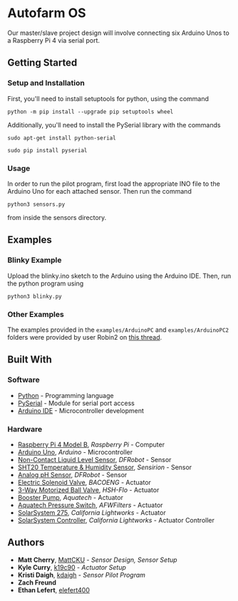 # Autofarm OS
Our master/slave project design will involve connecting six Arduino Unos to a Raspberry Pi 4 via serial port.

## Getting Started
### Setup and Installation
First, you'll need to install setuptools for python, using the command

    python -m pip install --upgrade pip setuptools wheel

Additionally, you'll need to install the PySerial library with the commands

    sudo apt-get install python-serial

    sudo pip install pyserial

### Usage
In order to run the pilot program, first load the appropriate INO file to the Arduino Uno for each attached sensor. Then run the command

    python3 sensors.py

from inside the sensors directory.

## Examples
### Blinky Example
Upload the blinky.ino sketch to the Arduino using the Arduino IDE. Then, run the python program using
    
    python3 blinky.py

### Other Examples
The examples provided in the `examples/ArduinoPC` and `examples/ArduinoPC2` folders were provided by user Robin2 on [this thread](https://forum.arduino.cc/index.php?topic=225329.msg1810764#msg1810764).

## Built With
### Software
* [Python](https://www.python.org/) - Programming language
* [PySerial](https://pyserial.readthedocs.io/en/latest/index.html) - Module for serial port access
* [Arduino IDE](https://www.arduino.cc/en/main/software) - Microcontroller development

### Hardware
* [Raspberry Pi 4 Model B](https://www.raspberrypi.org/documentation/), *Raspberry Pi* - Computer
* [Arduino Uno](https://www.arduino.cc/en/Guide/ArduinoUno), *Arduino* - Microcontroller
* [Non-Contact Liquid Level Sensor](https://wiki.dfrobot.com/Non-contact_Liquid_Level_Sensor_XKC-Y25-T12V_SKU__SEN0204), *DFRobot* - Sensor
* [SHT20 Temperature & Humidity Sensor](https://wiki.dfrobot.com/SHT20_I2C_Temperature_%26_Humidity_Sensor__Waterproof_Probe__SKU__SEN0227), *Sensirion* - Sensor
* [Analog pH Sensor](https://wiki.dfrobot.com/PH_meter_SKU__SEN0161_), *DFRobot* - Sensor
* [Electric Solenoid Valve](https://www.amazon.com/gp/product/B010LT2OCG/ref=ppx_yo_dt_b_asin_title_o00_s00?ie=UTF8&psc=1), *BACOENG* - Actuator
* [3-Way Motorized Ball Valve](https://www.amazon.com/gp/product/B01MD2LW4I/ref=ppx_yo_dt_b_asin_title_o00_s00?ie=UTF8&th=1), *HSH-Flo* - Actuator
* [Booster Pump](https://www.amazon.com/gp/product/B003ZJMSEY/ref=ppx_yo_dt_b_asin_title_o04_s00?ie=UTF8&psc=1), *Aquatech* - Actuator
* [Aquatech Pressure Switch](https://www.amazon.com/gp/product/B07PDZQ97K/ref=ppx_yo_dt_b_asin_title_o06_s00?ie=UTF8&psc=1), *AFWFilters* - Actuator
* [SolarSystem 275](https://californialightworks.com/products/solarsystem-275), *California Lightworks* - Actuator
* [SolarSystem Controller](https://californialightworks.com/products/solarsystem-controller), *California Lightworks* - Actuator Controller

## Authors

* **Matt Cherry**, [MattCKU](https://github.com/MattCKU) - *Sensor Design, Sensor Setup*
* **Kyle Curry**, [k19c90](https://github.com/k19c90) - *Actuator Setup*
* **Kristi Daigh**, [kdaigh](https://github.com/kdaigh) - *Sensor Pilot Program*
* **Zach Freund**
* **Ethan Lefert**, [elefert400](https://github.com/elefert400)


